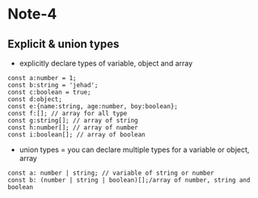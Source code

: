 # Note-4

## Explicit & union types

- explicitly declare types of variable, object and array

```
const a:number = 1;
const b:string = 'jehad';
const c:boolean = true;
const d:object;
const e:{name:string, age:number, boy:boolean};
const f:[]; // array for all type
const g:string[]; // array of string
const h:number[]; // array of number
const i:boolean[]; // array of boolean
```

- union types = you can declare multiple types for a variable or object, array

```
const a: number | string; // variable of string or number
const b: (number | string | boolean)[];/array of number, string and boolean

```
